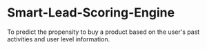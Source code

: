 # Smart-Lead-Scoring-Engine
To predict the propensity to buy a product based on the user's past activities and user level information.
